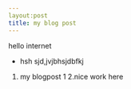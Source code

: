 ```yaml
---
layout:post
title: my blog post
---
```


hello internet

* hsh sjd,jvjbhsjdbfkj

1. my blogpost 1
2.nice work here
